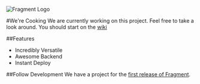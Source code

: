 ![Fragment Logo](https://cloud.githubusercontent.com/assets/1178107/17912245/08dc126e-6958-11e6-8eeb-ae223b2d190f.png)

#We're Cooking
We are currently working on this project. Feel free to take a look around. You should start on the [wiki](https://github.com/menendezpoo/Fragment/wiki)


##Features
- Incredibly Versatile
- Awesome Backend
- Instant Deploy


##Follow Development
We have a project for the [first release of Fragment](https://github.com/menendezpoo/Fragment/projects/1).
